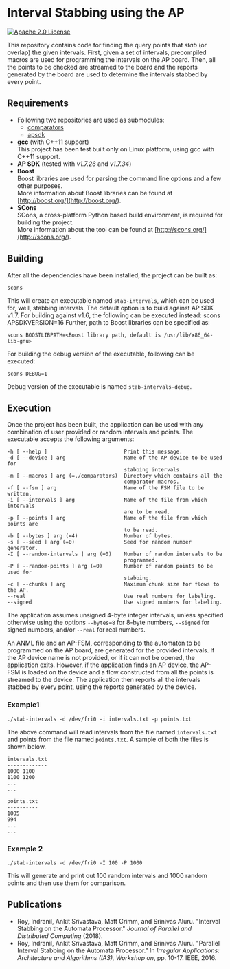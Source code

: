 # Interval Stabbing using the AP
[![Apache 2.0 License](https://img.shields.io/badge/license-Apache%20v2.0-blue.svg)](LICENSE)

This repository contains code for finding the query points that *stab* (or overlap) the given intervals.
First, given a set of intervals, precompiled macros are used for programming the intervals on the AP board.
Then, all the points to be checked are streamed to the board and the reports generated by the board are used
to determine the intervals stabbed by every point.

## Requirements
* Following two repositories are used as submodules:
  * [comparators](https://github.com/asrivast28/comparator-macros)
  * [apsdk](https://github.com/asrivast28/apsdk-cpp)
* **gcc** (with C++11 support)  
This project has been test built only on Linux platform, using gcc with C++11 support.
* **AP SDK** (tested with *v1.7.26* and *v1.7.34*)
* **Boost**  
Boost libraries are used for parsing the command line options and a few other purposes.  
More information about Boost libraries can be found at [http://boost.org/](http://boost.org/).
* **SCons**  
SCons, a cross-platform Python based build environment, is required for building the project.  
More information about the tool can be found at [http://scons.org/](http://scons.org/).

## Building
After all the dependencies have been installed, the project can be built as:
<pre><code>scons
</code></pre>
This will create an executable named `stab-intervals`, which can be used for, well, stabbing intervals. The default option is to build against AP SDK v1.7.
For building against v1.6, the following can be executed instead:
scons APSDKVERSION=16
</code></pre>
Further, path to Boost libraries can be specified as:
<pre><code>scons BOOSTLIBPATH=&lt;Boost library path, default is /usr/lib/x86_64-lib-gnu&gt;
</code></pre>

For building the debug version of the executable, following can be executed:
<pre><code>scons DEBUG=1
</code></pre>
Debug version of the executable is named `stab-intervals-debug`.

## Execution
Once the project has been built, the application can be used with any combination of user provided or random intervals and points. The executable accepts the following arguments:
<pre><code>-h [ --help ]                         Print this message.
-d [ --device ] arg                   Name of the AP device to be used for
                                      stabbing intervals.
-m [ --macros ] arg (=./comparators)  Directory which contains all the
                                      comparator macros.
-f [ --fsm ] arg                      Name of the FSM file to be written.
-i [ --intervals ] arg                Name of the file from which intervals
                                      are to be read.
-p [ --points ] arg                   Name of the file from which points are
                                      to be read.
-b [ --bytes ] arg (=4)               Number of bytes.
-s [ --seed ] arg (=0)                Seed for random number generator.
-I [ --random-intervals ] arg (=0)    Number of random intervals to be
                                      programmed.
-P [ --random-points ] arg (=0)       Number of random points to be used for
                                      stabbing.
-c [ --chunks ] arg                   Maximum chunk size for flows to the AP.
--real                                Use real numbers for labeling.
--signed                              Use signed numbers for labeling.
</code></pre>
The application assumes unsigned 4-byte integer intervals, unless specified otherwise using  the options `--bytes=8` for 8-byte numbers, `--signed` for signed numbers, and/or `--real` for real numbers.

An ANML file and an AP-FSM, corresponding to the automaton to be programmed on the AP board, are generated for the provided intervals. If the AP device name is not provided, or if it can not be opened, the application exits.
However, if the application finds an AP device, the AP-FSM is loaded on the device and a flow constructed from all the points is streamed to the device. The application then reports all the intervals stabbed by every point, using the reports generated by the device.


### Example1

<pre><code>./stab-intervals -d /dev/fri0 -i intervals.txt -p points.txt
</code></pre>
The above command will read intervals from the file named `intervals.txt` and points from the file named `points.txt`. A sample of both the files is shown below.
<pre><code>intervals.txt
-------------
1000 1100
1100 1200
...
...

points.txt
----------
1005
994
...
...
</code></pre>


### Example 2

<pre><code>./stab-intervals -d /dev/fri0 -I 100 -P 1000
</code></pre>
This will generate and print out 100 random intervals and 1000 random points and then use them for comparison.

## Publications
* Roy, Indranil, Ankit Srivastava, Matt Grimm, and Srinivas Aluru. "Interval Stabbing on the Automata Processor." _Journal of Parallel and Distributed Computing_ (2018).
* Roy, Indranil, Ankit Srivastava, Matt Grimm, and Srinivas Aluru. "Parallel Interval Stabbing on the Automata Processor." In _Irregular Applications: Architecture and Algorithms (IA3), Workshop on_, pp. 10-17. IEEE, 2016.
